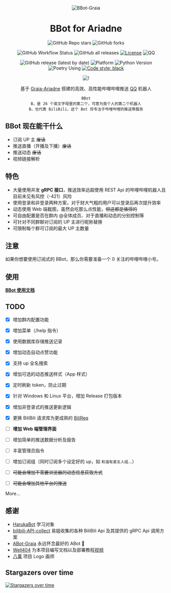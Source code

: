 <div align="center">

![BBot-Graia](https://socialify.git.ci/djkcyl/BBot-Graia/image?description=1&font=Inter&logo=https%3A%2F%2Fgithub.com%2Fdjkcyl%2FBBot-Graia%2Fblob%2Fmaster%2Flogo.png%3Fraw%3Dtrue&owner=1&pattern=Circuit%20Board&theme=Dark)
  
# BBot for Ariadne
![GitHub Repo stars](https://img.shields.io/github/stars/djkcyl/BBot-Graia?style=social)
![GitHub forks](https://img.shields.io/github/forks/djkcyl/BBot-Graia?style=social)

![GitHub Workflow Status](https://img.shields.io/github/workflow/status/djkcyl/BBot-Graia/Release)
![GitHub all releases](https://img.shields.io/github/downloads/djkcyl/BBot-Graia/total)
[![License](https://img.shields.io/github/license/djkcyl/BBot-Graia)](https://github.com/djkcyl/BBot-Graia/blob/master/LICENSE)
![QQ](https://img.shields.io/badge/Tencent_QQ-2948531755-ff69b4)

![GitHub release (latest by date)](https://img.shields.io/github/v/release/djkcyl/BBot-Graia?color=brightgreen)
![Platform](https://img.shields.io/badge/platform-linux_%7C_windows-lightgrey)
![Python Version](https://img.shields.io/badge/python-3.9-blue)
![Poetry Using](https://img.shields.io/badge/poetry-using-blue)
[![Code style: black](https://img.shields.io/badge/code%20style-black-000000.svg)](https://github.com/psf/black)

![!](https://count.aunly.cn/get/@BBot-Graia?theme=rule34)

基于 [Graia-Ariadne](../../../../GraiaProject/Ariadne) 搭建的高效、高性能哔哩哔哩推送 [QQ](../../../../project-mirai/mirai-api-http) 机器人

```text
BBot
B，是 26 个英文字母里的第二个，可意为我个人的第二个机器人
B，也代表 BiliBili，这个 Bot 将专注于哔哩哔哩的推送等服务
```

</div>

## BBot 现在能干什么

- 订阅 UP 主 ~~废话~~
- 推送直播（开播及下播）~~废话~~
- 推送动态 ~~废话~~
- 视频链接解析

## 特色

- 大量使用并发 **gRPC 接口**，推送效率远超使用 REST Api 的哔哩哔哩机器人且目前未见有风控（-421）风险
- 使用登录和非登录两种方案，对于财大气粗的用户可以登录后再次提升效率
- 动态使用 Web 端截图，虽然会吃那么点性能，~~但这都是值得的~~
- 可自由配置是否在群内 @全体成员、对于直播和动态的分别控制等
- 可针对不同群聊对订阅的 UP 主进行昵称替换
- 可限制每个群可订阅的最大 UP 主数量

## 注意

如果你想要使用订阅式的 BBot，那么你需要准备一个 0 关注的哔哩哔哩小号。


## 使用

**[BBot 使用文档](https://github.com/djkcyl/BBot-Graia/wiki)**

## TODO

- [x] 增加群内配置功能
- [x] 增加菜单（/help 指令）
- [x] 使用数据库存储推送记录
- [x] 增加动态自动点赞功能
- [x] 支持 up 全名搜索
- [x] 增加可选的动态推送样式（App 样式）
- [x] 定时刷新 token，防止过期
- [x] 针对 Windows 和 Linux 平台，增加 Release 打包版本
- [x] 增加非登录式的推送更新逻辑
- [x] 更换 BiliBili 请求库为更成熟的 [BiliReq](../../../../SK-415/bilireq)
- [ ] **增加 Web 端管理界面**
- [ ] 增加简单的推送数据分析及报告
- [ ] 丰富管理员指令
- [ ] 增加订阅组（同时订阅多个设定好的 up，如 `和谐有爱五人组`...）
- [ ] ~~可能会增加不需要浏览器的动态信息获取方式~~
- [ ] ~~可能会增加其他平台的推送~~


More...

## 感谢

- [HarukaBot](../../../../SK-415/HarukaBot) 学习对象
- [bilibili-API-collect](../../../../SocialSisterYi/bilibili-API-collect) 易姐收集的各种 BiliBili Api 及其提供的 gRPC Api 调用方案
- [ABot-Graia](../../../../djkcyl/ABot-Graia) 永远怀念最好的 ABot 🙏
- [Well404](https://space.bilibili.com/33138220/) 为本项目编写文档以及部署教程[视频](https://www.bilibili.com/video/BV16B4y137sx)
- [八萬](https://space.bilibili.com/8027000) 项目 Logo 画师

## Stargazers over time

[![Stargazers over time](https://starchart.cc/djkcyl/BBot-Graia.svg)](https://starchart.cc/djkcyl/BBot-Graia)
